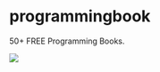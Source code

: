# programmingbook
50+ FREE Programming Books.


![](https://github.com/fantasy2943/freeprogrammingbooks/blob/master/Programming-Books.jpg)

